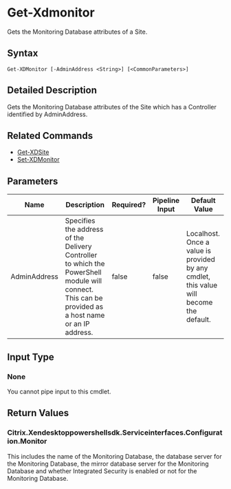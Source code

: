 ﻿
# Get-Xdmonitor
Gets the Monitoring Database attributes of a Site.
## Syntax
```
Get-XDMonitor [-AdminAddress <String>] [<CommonParameters>]
```
## Detailed Description
Gets the Monitoring Database attributes of the Site which has a Controller identified by AdminAddress.


## Related Commands

* [Get-XDSite](./Get-XDSite/)
* [Set-XDMonitor](./Set-XDMonitor/)
## Parameters
| Name   | Description | Required? | Pipeline Input | Default Value |
| --- | --- | --- | --- | --- |
| AdminAddress | Specifies the address of the Delivery Controller to which the PowerShell module will connect. This can be provided as a host name or an IP address. | false | false | Localhost. Once a value is provided by any cmdlet, this value will become the default. |

## Input Type

### None
You cannot pipe input to this cmdlet.
## Return Values

### Citrix.Xendesktoppowershellsdk.Serviceinterfaces.Configuration.Monitor
This includes the name of the Monitoring Database, the database server for the Monitoring Database, the mirror database server for the Monitoring Database and whether Integrated Security is enabled or not for the Monitoring Database.
